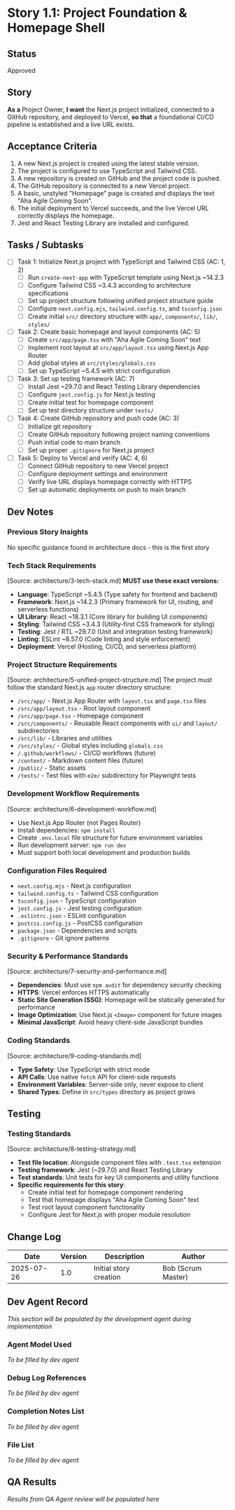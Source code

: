 # Story 1.1: Project Foundation & Homepage Shell

## Status
Approved

## Story
**As a** Project Owner,
**I want** the Next.js project initialized, connected to a GitHub repository, and deployed to Vercel,
**so that** a foundational CI/CD pipeline is established and a live URL exists.

## Acceptance Criteria
1. A new Next.js project is created using the latest stable version.
2. The project is configured to use TypeScript and Tailwind CSS.
3. A new repository is created on GitHub and the project code is pushed.
4. The GitHub repository is connected to a new Vercel project.
5. A basic, unstyled "Homepage" page is created and displays the text "Aha Agile Coming Soon".
6. The initial deployment to Vercel succeeds, and the live Vercel URL correctly displays the homepage.
7. Jest and React Testing Library are installed and configured.

## Tasks / Subtasks
- [ ] Task 1: Initialize Next.js project with TypeScript and Tailwind CSS (AC: 1, 2)
  - [ ] Run `create-next-app` with TypeScript template using Next.js ~14.2.3
  - [ ] Configure Tailwind CSS ~3.4.3 according to architecture specifications
  - [ ] Set up project structure following unified project structure guide
  - [ ] Configure `next.config.mjs`, `tailwind.config.ts`, and `tsconfig.json`
  - [ ] Create initial `src/` directory structure with `app/`, `components/`, `lib/`, `styles/`
- [ ] Task 2: Create basic homepage and layout components (AC: 5)
  - [ ] Create `src/app/page.tsx` with "Aha Agile Coming Soon" text
  - [ ] Implement root layout at `src/app/layout.tsx` using Next.js App Router
  - [ ] Add global styles at `src/styles/globals.css`
  - [ ] Set up TypeScript ~5.4.5 with strict configuration
- [ ] Task 3: Set up testing framework (AC: 7)
  - [ ] Install Jest ~29.7.0 and React Testing Library dependencies
  - [ ] Configure `jest.config.js` for Next.js testing
  - [ ] Create initial test for homepage component
  - [ ] Set up test directory structure under `tests/`
- [ ] Task 4: Create GitHub repository and push code (AC: 3)
  - [ ] Initialize git repository
  - [ ] Create GitHub repository following project naming conventions
  - [ ] Push initial code to main branch
  - [ ] Set up proper `.gitignore` for Next.js project
- [ ] Task 5: Deploy to Vercel and verify (AC: 4, 6)
  - [ ] Connect GitHub repository to new Vercel project
  - [ ] Configure deployment settings and environment
  - [ ] Verify live URL displays homepage correctly with HTTPS
  - [ ] Set up automatic deployments on push to main branch

## Dev Notes

### Previous Story Insights
No specific guidance found in architecture docs - this is the first story

### Tech Stack Requirements
[Source: architecture/3-tech-stack.md]
**MUST use these exact versions:**
- **Language**: TypeScript ~5.4.5 (Type safety for frontend and backend)
- **Framework**: Next.js ~14.2.3 (Primary framework for UI, routing, and serverless functions)
- **UI Library**: React ~18.3.1 (Core library for building UI components)
- **Styling**: Tailwind CSS ~3.4.3 (Utility-first CSS framework for styling)
- **Testing**: Jest / RTL ~29.7.0 (Unit and integration testing framework)
- **Linting**: ESLint ~8.57.0 (Code linting and style enforcement)
- **Deployment**: Vercel (Hosting, CI/CD, and serverless platform)

### Project Structure Requirements
[Source: architecture/5-unified-project-structure.md]
The project must follow the standard Next.js `app` router directory structure:
- `/src/app/` - Next.js App Router with `layout.tsx` and `page.tsx` files
- `/src/app/layout.tsx` - Root layout component
- `/src/app/page.tsx` - Homepage component
- `/src/components/` - Reusable React components with `ui/` and `layout/` subdirectories
- `/src/lib/` - Libraries and utilities
- `/src/styles/` - Global styles including `globals.css`
- `/.github/workflows/` - CI/CD workflows (future)
- `/content/` - Markdown content files (future)
- `/public/` - Static assets
- `/tests/` - Test files with `e2e/` subdirectory for Playwright tests

### Development Workflow Requirements
[Source: architecture/6-development-workflow.md]
- Use Next.js App Router (not Pages Router)
- Install dependencies: `npm install`
- Create `.env.local` file structure for future environment variables
- Run development server: `npm run dev`
- Must support both local development and production builds

### Configuration Files Required
- `next.config.mjs` - Next.js configuration
- `tailwind.config.ts` - Tailwind CSS configuration
- `tsconfig.json` - TypeScript configuration
- `jest.config.js` - Jest testing configuration
- `.eslintrc.json` - ESLint configuration
- `postcss.config.js` - PostCSS configuration
- `package.json` - Dependencies and scripts
- `.gitignore` - Git ignore patterns

### Security & Performance Standards
[Source: architecture/7-security-and-performance.md]
- **Dependencies**: Must use `npm audit` for dependency security checking
- **HTTPS**: Vercel enforces HTTPS automatically
- **Static Site Generation (SSG)**: Homepage will be statically generated for performance
- **Image Optimization**: Use Next.js `<Image>` component for future images
- **Minimal JavaScript**: Avoid heavy client-side JavaScript bundles

### Coding Standards
[Source: architecture/9-coding-standards.md]
- **Type Safety**: Use TypeScript with strict mode
- **API Calls**: Use native `fetch` API for client-side requests
- **Environment Variables**: Server-side only, never expose to client
- **Shared Types**: Define in `src/types` directory as project grows

## Testing

### Testing Standards
[Source: architecture/8-testing-strategy.md]
- **Test file location**: Alongside component files with `.test.tsx` extension
- **Testing framework**: Jest (~29.7.0) and React Testing Library
- **Test standards**: Unit tests for key UI components and utility functions
- **Specific requirements for this story**: 
  - Create initial test for homepage component rendering
  - Test that homepage displays "Aha Agile Coming Soon" text
  - Test root layout component functionality
  - Configure Jest for Next.js with proper module resolution

## Change Log
| Date | Version | Description | Author |
|------|---------|-------------|--------|
| 2025-07-26 | 1.0 | Initial story creation | Bob (Scrum Master) |

## Dev Agent Record
*This section will be populated by the development agent during implementation*

### Agent Model Used
*To be filled by dev agent*

### Debug Log References
*To be filled by dev agent*

### Completion Notes List
*To be filled by dev agent*

### File List
*To be filled by dev agent*

## QA Results
*Results from QA Agent review will be populated here*